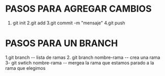# PASOS PARA AGREGAR CAMBIOS
1. git init
2.git add
3.git commit -m "mensaje"
4.git push


 # PASOS PARA UN BRANCH
 1.git branch  -- lista de ramas
 2. git branch nombre-rama -- crea una rama
 3- git swtich nombre-rama -- mergea la rama que estamos parado a la rama que elegimos